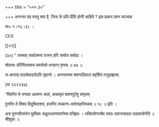 +++
title = "०५५ ३०"

+++
अनन्तर वह वस्तु क्या है, जिस के प्रति प्रीति होनी चाहिये ? इस प्रकार प्रश्न व्यञ्चक 

भा० १।१६।३८ । 



CFX 

[[५१]]

(३०) " तस्मात् सर्व्वात्मना राजन् हरिः सर्व्वत्र सर्व्वदा । 

श्रोतव्यः कीर्त्तितव्यश्च स्मर्त्तव्यो भगवान् नृणाम् ॥ ४७ ॥ 

च-कारात् पादसेवादयोऽपि गृह्यन्ते । अनन्तरश्च श्रवणादिफलं यद्दर्शितं तत्तुदाहृतम् 

(भा २२२२३७) 

“पिवन्ति ये भगवत आत्मनः सतां, कथामृतं श्रवणपुटेषु संभृतम् 

पुनन्ति ते विषय विदूषिताशयं, व्रजन्ति तच्चरण-सरोरुहान्तिकम् ॥ १८ ॥ इति । 

अत्र पुनन्तीत्यनेन पूर्वोक्तः स्थूलधारणामार्गश्च परिहृतः । भक्तियोगस्यैव स्वतः पावनत्वादल तत्प्रयासेनेति ॥ श्रीशुकः ॥ 
